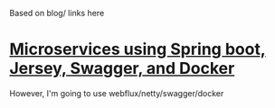 Based on blog/ links here
# [Microservices using Spring boot, Jersey, Swagger, and Docker](http://tech.asimio.net/2016/04/05/Microservices-using-Spring-Boot-Jersey-Swagger-and-Docker.html#package-docker-image)
However, I'm going to use webflux/netty/swagger/docker
